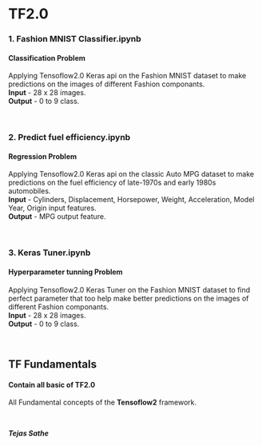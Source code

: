 # TF2.0

### 1. Fashion MNIST Classifier.ipynb 
#### Classification Problem
<p>
Applying Tensoflow2.0 Keras api on the Fashion MNIST dataset to make predictions on the images of different Fashion componants.<br>
<b>Input</b> - 28 x 28 images.<br>
<b>Output</b> - 0 to 9 class.<br>
</p> 
<br>

### 2. Predict fuel efficiency.ipynb
#### Regression Problem 
<p>
Applying Tensoflow2.0 Keras api on the classic Auto MPG dataset to make predictions on the fuel efficiency of late-1970s and early 1980s automobiles.<br>
<b>Input</b> - Cylinders, Displacement, Horsepower, Weight, 
                Acceleration, Model Year, Origin input features.<br>
<b>Output</b> - MPG output feature.<br>
</p> 
<br>

### 3. Keras Tuner.ipynb
#### Hyperparameter tunning Problem 
<p>
Applying Tensoflow2.0 Keras Tuner on the Fashion MNIST dataset to find perfect parameter that too help make better predictions on the images of different Fashion componants.<br>
<b>Input</b> - 28 x 28 images.<br>
<b>Output</b> - 0 to 9 class.<br>
</p> 
<br>

## TF Fundamentals
#### Contain all basic of TF2.0
<p>
All Fundamental concepts of the <b>Tensoflow2</b> framework.<br>
</p> 
<br>


<b><i style='font:monospace'>Tejas Sathe</i></b>